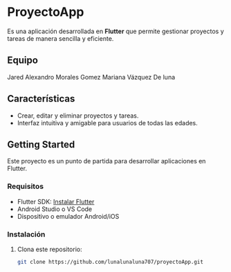 # ProyectoApp

Es una aplicación desarrollada en **Flutter** que permite gestionar proyectos y tareas de manera sencilla y eficiente.

## Equipo
Jared Alexandro Morales Gomez
Mariana Vázquez De luna

## Características

- Crear, editar y eliminar proyectos y tareas.
- Interfaz intuitiva y amigable para usuarios de todas las edades.

## Getting Started

Este proyecto es un punto de partida para desarrollar aplicaciones en Flutter.

### Requisitos

- Flutter SDK: [Instalar Flutter](https://docs.flutter.dev/get-started/install)
- Android Studio o VS Code
- Dispositivo o emulador Android/iOS

### Instalación

1. Clona este repositorio:
   ```bash
   git clone https://github.com/lunalunaluna707/proyectoApp.git

